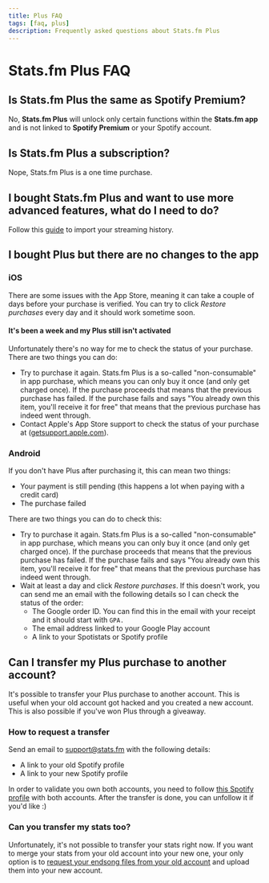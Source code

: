 ```yaml
---
title: Plus FAQ
tags: [faq, plus]
description: Frequently asked questions about Stats.fm Plus
---
```


# Stats.fm Plus FAQ

## Is Stats.fm Plus the same as Spotify Premium?

No, **Stats.fm Plus** will unlock only certain functions within the **Stats.fm app** and is not linked to **Spotify Premium** or your Spotify account.

## Is Stats.fm Plus a subscription?

Nope, Stats.fm Plus is a one time purchase.

## I bought Stats.fm Plus and want to use more advanced features, what do I need to do?

Follow this [guide](../import/streaming-history) to import your streaming history.

## I bought Plus but there are no changes to the app

### iOS

There are some issues with the App Store, meaning it can take a couple of days before your purchase is verified. You can try to click _Restore purchases_ every day and it should work sometime soon.

#### It's been a week and my Plus still isn't activated

Unfortunately there's no way for me to check the status of your purchase. There are two things you can do:

- Try to purchase it again. Stats.fm Plus is a so-called "non-consumable" in app purchase, which means you can only buy it once (and only get charged once). If the purchase proceeds that means that the previous purchase has failed. If the purchase fails and says "You already own this item, you'll receive it for free" that means that the previous purchase has indeed went through.
- Contact Apple's App Store support to check the status of your purchase at ([getsupport.apple.com](https://getsupport.apple.com)).

### Android

If you don't have Plus after purchasing it, this can mean two things:

- Your payment is still pending (this happens a lot when paying with a credit card)
- The purchase failed

There are two things you can do to check this:

- Try to purchase it again. Stats.fm Plus is a so-called "non-consumable" in app purchase, which means you can only buy it once (and only get charged once). If the purchase proceeds that means that the previous purchase has failed. If the purchase fails and says "You already own this item, you'll receive it for free" that means that the previous purchase has indeed went through.
- Wait at least a day and click _Restore purchases_. If this doesn't work, you can send me an email with the following details so I can check the status of the order:
  - The Google order ID. You can find this in the email with your receipt and it should start with `GPA.`
  - The email address linked to your Google Play account
  - A link to your Spotistats or Spotify profile

## Can I transfer my Plus purchase to another account?

It's possible to transfer your Plus purchase to another account. This is useful when your old account got hacked and you created a new account. This is also possible if you've won Plus through a giveaway.

### How to request a transfer

Send an email to [support@stats.fm](mailto:support@stats.fm) with the following details:

- A link to your old Spotify profile
- A link to your new Spotify profile

In order to validate you own both accounts, you need to follow [this Spotify profile](https://open.spotify.com/user/zwm5ckwimgvmvl1r2ih4xko25) with both accounts. After the transfer is done, you can unfollow it if you'd like :)

### Can you transfer my stats too?

Unfortunately, it's not possible to transfer your stats right now. If you want to merge your stats from your old account into your new one, your only option is to [request your endsong files from your old account](../import/streaming-history) and upload them into your new account.
